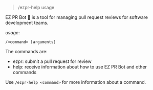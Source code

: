 > /ezpr-help usage

EZ PR Bot 🤖 is a tool for managing pull request reviews for software development teams.

_usage_:

`/<command> [arguments]`

The commands are:

- ezpr: submit a pull request for review
- help: receive information about how to use EZ PR Bot and other commands

Use `/ezpr-help <command>` for more information about a command.
